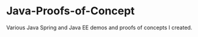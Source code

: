 Java-Proofs-of-Concept
======================

Various Java Spring and Java EE demos and proofs of concepts I created.
